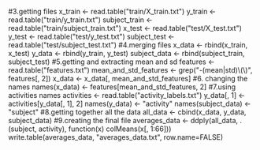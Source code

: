 #3.getting files
x_train <- read.table("train/X_train.txt")
y_train <- read.table("train/y_train.txt")
subject_train <- read.table("train/subject_train.txt")
x_test <- read.table("test/X_test.txt")
y_test <- read.table("test/y_test.txt")
subject_test <- read.table("test/subject_test.txt")
#4.merging files
x_data <- rbind(x_train, x_test)
y_data <- rbind(y_train, y_test)
subject_data <- rbind(subject_train, subject_test)
#5.getting and extracting mean and sd
features <- read.table("features.txt")
mean_and_std_features <- grep("-(mean|std)\\(\\)", features[, 2])
x_data <- x_data[, mean_and_std_features]
#6. changing the names
names(x_data) <- features[mean_and_std_features, 2]
#7.using activities names
activities <- read.table("activity_labels.txt")
y_data[, 1] <- activities[y_data[, 1], 2]
names(y_data) <- "activity"
names(subject_data) <- "subject"
#8.getting together all the data
all_data <- cbind(x_data, y_data, subject_data)
#9.creating the final file
averages_data <- ddply(all_data, .(subject, activity), function(x) colMeans(x[, 1:66]))
write.table(averages_data, "averages_data.txt", row.name=FALSE)
